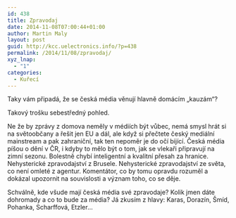 ```yaml
---
id: 438
title: Zpravodaj
date: 2014-11-08T07:00:44+01:00
author: Martin Maly
layout: post
guid: http://kcc.uelectronics.info/?p=438
permalink: /2014/11/08/zpravodaj/
xyz_lnap:
  - "1"
categories:
  - Kuřecí
---
```

Taky vám připadá, že se česká média věnují hlavně domácím &#8222;kauzám&#8220;?

Takový trošku sebestředný pohled.

Ne že by zprávy z domova neměly v médiích být vůbec, nemá smysl hrát si na světoobčany a řešit jen EU a dál, ale když si přečtete český mediální mainstream a pak zahraniční, tak ten nepoměr je do očí bijící. Česká média píšou o dění v ČR, i kdyby to mělo být o tom, jak se vlekaři připravují na zimní sezonu. Bolestně chybí inteligentní a kvalitní přesah za hranice. Nehysterické zpravodajství z Brusele. Nehysterické zpravodajství ze světa, co není omleté z agentur. Komentátor, co by tomu opravdu rozuměl a dokázal upozornit na souvislosti a význam toho, co se děje.

Schválně, kde všude mají česká média své zpravodaje? Kolik jmen dáte dohromady a co to bude za média? Já zkusím z hlavy: Karas, Dorazín, Šmíd, Pohanka, Scharffová, Etzler&#8230;